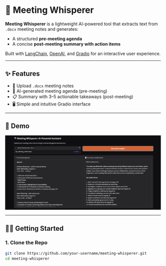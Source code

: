 
# 🤖 Meeting Whisperer

**Meeting Whisperer** is a lightweight AI-powered tool that extracts text from `.docx` meeting notes and generates:
- A structured **pre-meeting agenda**
- A concise **post-meeting summary with action items**

Built with [LangChain](https://www.langchain.com/), [OpenAI](https://platform.openai.com/), and [Gradio](https://www.gradio.app/) for an interactive user experience.

---

## ✨ Features

- 📄 Upload `.docx` meeting notes
- 🧠 AI-generated meeting agenda (pre-meeting)
- 📋 Summary with 3–5 actionable takeaways (post-meeting)
- 🖥️ Simple and intuitive Gradio interface

---

## 🚀 Demo


<img width="1409" alt="Screenshot 2025-08-01 at 10 39 33 PM" src="Screenshot 2025-08-01 at 10.39.33 PM.png">


---

## 🧑‍💻 Getting Started

### 1. Clone the Repo
```bash
git clone https://github.com/your-username/meeting-whisperer.git
cd meeting-whisperer
